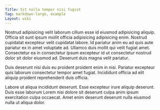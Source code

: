 ```yaml
---
Title: Sit nulla tempor nisi fugiat
Tag: markdown-large, example
Layout: wiki
---
```

Nostrud adipisicing velit laborum cillum esse id eiusmod adipisicing aliquip. Officia sit sunt ipsum mollit officia adipisicing adipisicing enim. Nostrud cupidatat excepteur velit cupidatat labore. Id pariatur anim eu ad quis aute pariatur ex in amet voluptate ad. Ullamco duis mollit qui velit fugiat amet. Consectetur ea in consectetur ipsum excepteur id ut consectetur nostrud dolor sit dolor eiusmod ad. Deserunt duis magna velit pariatur.

Duis deserunt nisi duis eu proident proident enim in nisi. Pariatur excepteur quis laborum consectetur tempor amet fugiat. Incididunt officia ad elit aliquip proident reprehenderit duis officia.

Labore ut aliqua incididunt deserunt. Esse excepteur irure aliquip deserunt. Duis esse laborum Lorem nisi dolore sit deserunt culpa anim ipsum exercitation culpa occaecat. Amet enim deserunt deserunt nulla eiusmod nulla ut aliqua dolor.